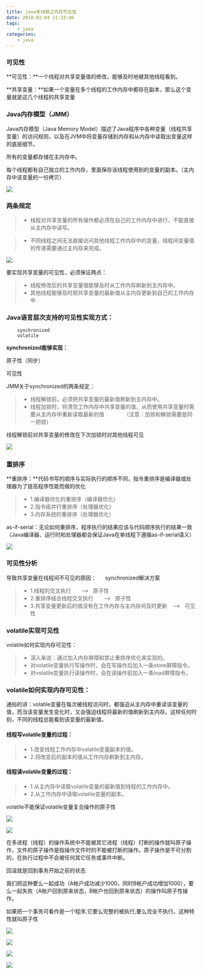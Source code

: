 ```yaml
---
title: java多线程之内存可见性
date: 2018-01-04 11:33:46
tags:
	- java
categories:
	- java
---
```


### 可见性

**可见性：**一个线程对共享变量值的修改，能够及时地被其他线程看到。

**共享变量：**如果一个变量在多个线程的工作内存中都存在副本，那么这个变量就是这几个线程的共享变量

### Java内存模型（JMM）

Java内存模型（Java Memory Model）描述了Java程序中各种变量（线程共享变量）的访问规则，以及在JVM中将变量存储到内存和从内存中读取出变量这样的底层细节。

所有的变量都存储在主内存中。

每个线程都有自己独立的工作内存，里面保存该线程使用到的变量的副本。（主内存中该变量的一份拷贝）

![](/uploads/180104java1/1.png)

### 两条规定

> * 线程对共享变量的所有操作都必须在自己的工作内存中进行，不能直接从主内存中读写。

> * 不同线程之间无法直接访问其他线程工作内存中的变量，线程间变量值的传递需要通过主内存来完成。

![](/uploads/180104java1/2.png)

要实现共享变量的可见性，必须保证两点：

> * 线程修改后的共享变量值能够及时从工作内存刷新到主内存中。
> * 其他线程能够及时把共享变量的最新值从主内存更新到自己的工作内存中

### Java语言层次支持的可见性实现方式：

```
    synchronized
    volatile
```

**synchronized能够实现：**

原子性（同步）

可见性

JMM关于synchronized的两条规定：
> * 线程解锁前，必须把共享变量的最新值刷新到主内存中。
> * 线程加锁时，将清空工作内存中共享变量的值，从而使用共享变量时需要从主内存中重新读取最新的值
            （注意：加锁和解锁需要是同一把锁）

线程解锁前对共享变量的修改在下次加锁时对其他线程可见

![](/uploads/180104java1/3.png)           

### 重排序
**重排序：**代码书写的顺序与实际执行的顺序不同，指令重排序是编译器或处理器为了提高程序性能而做的优化

> * 1.编译器优化的重排序（编译器优化）
> * 2.指令级并行重排序（处理器优化）
> * 3.内存系统的重排序（处理器优化）

as-if-serial：无论如何重排序，程序执行的结果应该与代码顺序执行的结果一致（Java编译器、运行时和处理器都会保证Java在单线程下遵循as-if-serial语义）

![](/uploads/180104java1/4.png)

### 可见性分析
导致共享变量在线程间不可见的原因：      synchronized解决方案
> * 1.线程的交叉执行       ——>   原子性
> * 2.重排序结合线程交叉执行       ——>   原子性
> * 3.共享变量更新后的值没有在工作内存与主内存间及时更新    ——>   可见性



### volatile实现可见性
volatile如何实现内存可见性：
> * 深入来说：通过加入内存屏障和禁止重排序优化来实现的。
> * 对volatile变量执行写操作时，会在写操作后加入一条store屏障指令。
> * 对volatile变量执行读操作时，会在读操作前加入一条load屏障指令。

### volatile如何实现内存可见性：
通俗的讲：volatile变量在每次被线程访问时，都强迫从主内存中重读该变量的值，而当该变量发生变化时，又会强迫线程将最新的值刷新到主内存。这样任何时刻，不同的线程总能看到该变量的最新值。

#### 线程写volatile变量的过程：
> * 1.改变线程工作内存中volatile变量副本的值。
> * 2.将改变后的副本的值从工作内存刷新到主内存。

#### 线程读volatile变量的过程：
> * 1.从主内存中读取volatile变量的最新值到线程的工作内存中。
> * 2.从工作内存中读取volatile变量的副本。

volatile不能保证volatile变量复合操作的原子性

![](/uploads/180104java1/5.png)

![](/uploads/180104java1/6.png)

在多进程（线程）的操作系统中不能被其它进程（线程）打断的操作就叫原子操作，文件的原子操作是指操作文件时的不能被打断的操作。原子操作是不可分割的，在执行过程中不会被任何其它任务或事件中断。

回滚就是回到事务开始之前的状态

我们把这种要么一起成功（A帐户成功减少1000，同时B帐户成功增加1000），要么一起失败（A帐户回到原来状态，B帐户也回到原来状态）的操作叫原子性操作。

如果把一个事务可看作是一个程序,它要么完整的被执行,要么完全不执行。这种特性就叫原子性

![](/uploads/180104java1/7.png)

![](/uploads/180104java1/8.png)

![](/uploads/180104java1/9.png)

![](/uploads/180104java1/10.png)


